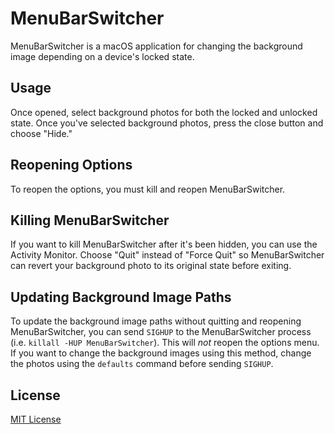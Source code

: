 # MenuBarSwitcher
MenuBarSwitcher is a macOS application for changing the background image depending on a device's locked state.

## Usage
Once opened, select background photos for both the locked and unlocked state. Once you've selected background photos, press the close button and choose "Hide."

## Reopening Options
To reopen the options, you must kill and reopen MenuBarSwitcher.

## Killing MenuBarSwitcher
If you want to kill MenuBarSwitcher after it's been hidden, you can use the Activity Monitor. Choose "Quit" instead of "Force Quit" so MenuBarSwitcher can revert your background photo to its original state before exiting.

## Updating Background Image Paths
To update the background image paths without quitting and reopening MenuBarSwitcher, you can send `SIGHUP` to the MenuBarSwitcher process (i.e. `killall -HUP MenuBarSwitcher`). This will *not* reopen the options menu. If you want to change the background images using this method, change the photos using the `defaults` command before sending `SIGHUP`.

## License
[MIT License](LICENSE)
